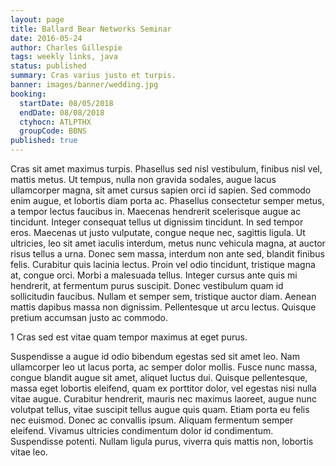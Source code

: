 ```yaml
---
layout: page
title: Ballard Bear Networks Seminar
date: 2016-05-24
author: Charles Gillespie
tags: weekly links, java
status: published
summary: Cras varius justo et turpis.
banner: images/banner/wedding.jpg
booking:
  startDate: 08/05/2018
  endDate: 08/08/2018
  ctyhocn: ATLPTHX
  groupCode: BBNS
published: true
---
```

Cras sit amet maximus turpis. Phasellus sed nisl vestibulum, finibus nisl vel, mattis metus. Ut tempus, nulla non gravida sodales, augue lacus ullamcorper magna, sit amet cursus sapien orci id sapien. Sed commodo enim augue, et lobortis diam porta ac. Phasellus consectetur semper metus, a tempor lectus faucibus in. Maecenas hendrerit scelerisque augue ac tincidunt. Integer consequat tellus ut dignissim tincidunt. In sed tempor eros.
Maecenas ut justo vulputate, congue neque nec, sagittis ligula. Ut ultricies, leo sit amet iaculis interdum, metus nunc vehicula magna, at auctor risus tellus a urna. Donec sem massa, interdum non ante sed, blandit finibus felis. Curabitur quis lacinia lectus. Proin vel odio tincidunt, tristique magna at, congue orci. Morbi a malesuada tellus. Integer cursus ante quis mi hendrerit, at fermentum purus suscipit. Donec vestibulum quam id sollicitudin faucibus. Nullam et semper sem, tristique auctor diam. Aenean mattis dapibus massa non dignissim. Pellentesque ut arcu lectus. Quisque pretium accumsan justo ac commodo.

1 Cras sed est vitae quam tempor maximus at eget purus.

Suspendisse a augue id odio bibendum egestas sed sit amet leo. Nam ullamcorper leo ut lacus porta, ac semper dolor mollis. Fusce nunc massa, congue blandit augue sit amet, aliquet luctus dui. Quisque pellentesque, massa eget lobortis eleifend, quam ex porttitor dolor, vel egestas nisi nulla vitae augue. Curabitur hendrerit, mauris nec maximus laoreet, augue nunc volutpat tellus, vitae suscipit tellus augue quis quam. Etiam porta eu felis nec euismod. Donec ac convallis ipsum. Aliquam fermentum semper eleifend. Vivamus ultricies condimentum dolor id condimentum. Suspendisse potenti. Nullam ligula purus, viverra quis mattis non, lobortis vitae leo.

